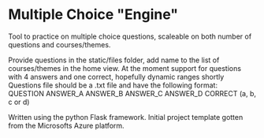 # Multiple Choice "Engine"

Tool to practice on multiple choice questions, scaleable on both number of questions and courses/themes.  

Provide questions in the static/files folder, add name to the list of courses/themes in the home view.
At the moment support for questions with 4 answers and one correct, hopefully dynamic ranges shortly      
Questions file should be a .txt file and have the following format:  
QUESTION	ANSWER_A	ANSWER_B	ANSWER_C	ANSWER_D	CORRECT (a, b, c or d)  

Written using the python Flask framework. Initial project template gotten from the Microsofts Azure platform.  
